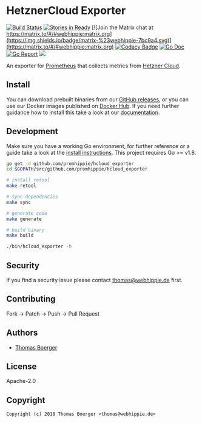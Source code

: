 # HetznerCloud Exporter

[![Build Status](http://github.dronehippie.de/api/badges/promhippie/hcloud_exporter/status.svg)](http://github.dronehippie.de/promhippie/hcloud_exporter)
[![Stories in Ready](https://badge.waffle.io/promhippie/hcloud_exporter.svg?label=ready&title=Ready)](http://waffle.io/promhippie/hcloud_exporter)
[![Join the Matrix chat at https://matrix.to/#/#webhippie:matrix.org](https://img.shields.io/badge/matrix-%23webhippie-7bc9a4.svg)](https://matrix.to/#/#webhippie:matrix.org)
[![Codacy Badge](https://api.codacy.com/project/badge/Grade/92400592c23c4ea4bd3cf2448eb110ef)](https://www.codacy.com/app/promhippie/hcloud_exporter?utm_source=github.com&amp;utm_medium=referral&amp;utm_content=promhippie/hcloud_exporter&amp;utm_campaign=Badge_Grade)
[![Go Doc](https://godoc.org/github.com/promhippie/hcloud_exporter?status.svg)](http://godoc.org/github.com/promhippie/hcloud_exporter)
[![Go Report](http://goreportcard.com/badge/github.com/promhippie/hcloud_exporter)](http://goreportcard.com/report/github.com/promhippie/hcloud_exporter)
[![](https://images.microbadger.com/badges/image/promhippie/hcloud-exporter.svg)](http://microbadger.com/images/promhippie/hcloud-exporter "Get your own image badge on microbadger.com")

An exporter for [Prometheus](https://prometheus.io/) that collects metrics from [Hetzner Cloud](https://console.hetzner.cloud).

## Install

You can download prebuilt binaries from our [GitHub releases](https://github.com/promhippie/hcloud_exporter/releases), or you can use our Docker images published on [Docker Hub](https://hub.docker.com/r/promhippie/hcloud_exporter/tags/). If you need further guidance how to install this take a look at our [documentation](https://promhippie.github.io/hcloud_exporter/#getting-started).

## Development

Make sure you have a working Go environment, for further reference or a guide take a look at the [install instructions](http://golang.org/doc/install.html). This project requires Go >= v1.8.

```bash
go get -d github.com/promhippie/hcloud_exporter
cd $GOPATH/src/github.com/promhippie/hcloud_exporter

# install retool
make retool

# sync dependencies
make sync

# generate code
make generate

# build binary
make build

./bin/hcloud_exporter -h
```

## Security

If you find a security issue please contact thomas@webhippie.de first.

## Contributing

Fork -> Patch -> Push -> Pull Request

## Authors

* [Thomas Boerger](https://github.com/tboerger)

## License

Apache-2.0

## Copyright

```console
Copyright (c) 2018 Thomas Boerger <thomas@webhippie.de>
```
